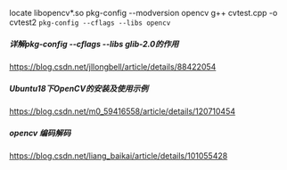 locate libopencv*.so
pkg-config --modversion opencv
g++ cvtest.cpp -o cvtest2  `pkg-config --cflags --libs opencv`



##### 详解pkg-config --cflags --libs glib-2.0的作用

https://blog.csdn.net/jllongbell/article/details/88422054

##### Ubuntu18下OpenCV的安装及使用示例

https://blog.csdn.net/m0_59416558/article/details/120710454



##### opencv 编码解码

https://blog.csdn.net/liang_baikai/article/details/101055428
